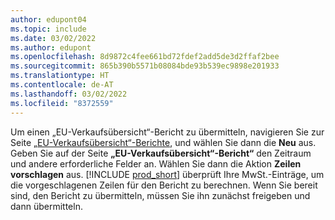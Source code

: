 ```yaml
---
author: edupont04
ms.topic: include
ms.date: 03/02/2022
ms.author: edupont
ms.openlocfilehash: 8d9872c4fee661bd72fdef2add5de3d2ffaf2bee
ms.sourcegitcommit: 865b390b5571b08084bde93b539ec9898e201933
ms.translationtype: HT
ms.contentlocale: de-AT
ms.lasthandoff: 03/02/2022
ms.locfileid: "8372559"
---
```

Um einen „EU-Verkaufsübersicht“-Bericht zu übermitteln, navigieren Sie zur Seite [„EU-Verkaufsübersicht“-Berichte](https://businesscentral.dynamics.com?page=321), und wählen Sie dann die **Neu** aus. Geben Sie auf der Seite **„EU-Verkaufsübersicht“-Bericht“** den Zeitraum und andere erforderliche Felder an. Wählen Sie dann die Aktion **Zeilen vorschlagen** aus. [!INCLUDE [prod_short](../includes/prod_short.md)] überprüft Ihre MwSt.-Einträge, um die vorgeschlagenen Zeilen für den Bericht zu berechnen. Wenn Sie bereit sind, den Bericht zu übermitteln, müssen Sie ihn zunächst freigeben und dann übermitteln.
